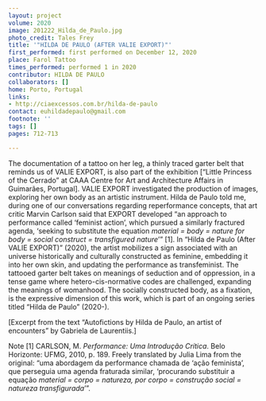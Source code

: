 ```yaml
---
layout: project
volume: 2020
image: 201222_Hilda_de_Paulo.jpg
photo_credit: Tales Frey
title: '"HILDA DE PAULO (AFTER VALIE EXPORT)"'
first_performed: first performed on December 12, 2020
place: Farol Tattoo
times_performed: performed 1 in 2020
contributor: HILDA DE PAULO
collaborators: []
home: Porto, Portugal
links:
- http://ciaexcessos.com.br/hilda-de-paulo
contact: euhildadepaulo@gmail.com
footnote: ''
tags: []
pages: 712-713

---
```


The documentation of a tattoo on her leg, a thinly traced garter belt that reminds us of VALIE EXPORT, is also part of the exhibition [“Little Princess of the Cerrado” at CAAA Centre for Art and Architecture Affairs in Guimarães, Portugal]. VALIE EXPORT investigated the production of images, exploring her own body as an artistic instrument. Hilda de Paulo told me, during one of our conversations regarding reperformance concepts, that art critic Marvin Carlson said that EXPORT developed “an approach to performance called ‘feminist action’, which pursued a similarly fractured agenda, ‘seeking to substitute the equation *material = body = nature for body = social construct = transfigured nature*’” [1].
In “Hilda de Paulo (After VALIE EXPORT)” (2020), the artist mobilizes a sign associated with an universe historically and culturally constructed as feminine, embedding it into her own skin, and updating the performance as transfeminist. The tattooed garter belt takes on meanings of seduction and of oppression, in a tense game where hetero-cis-normative codes are challenged, expanding the meanings of womanhood. The socially constructed body, as a fixation, is the expressive dimension of this work, which is part of an ongoing series titled “Hilda de Paulo” (2020-).

[Excerpt from the text “Autofictions by Hilda de Paulo, an artist of encounters” by Gabriela de Laurentiis.]

Note
[1] CARLSON, M. *Performance: Uma Introdução Crítica*. Belo Horizonte: UFMG, 2010, p. 189. Freely translated by Julia Lima from the original: “uma abordagem da performance chamada de ‘ação feminista’, que perseguia uma agenda fraturada similar, ‘procurando substituir a equação *material = corpo = natureza, por corpo = construção social = natureza transfigurada*’”.
